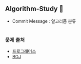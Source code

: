 ## Algorithm-Study 📔
- Commit Message : 알고리즘 분류
<br/><br/>

### 문제 출처
- [프로그래머스](https://programmers.co.kr/learn/challenges)
- [BOJ](https://www.acmicpc.net)
